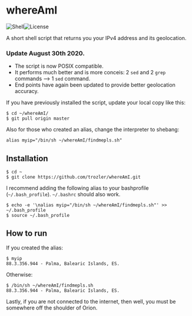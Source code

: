 # whereAmI

![Shell][1]![License][3]

[1]: https://img.shields.io/badge/Shell-Bash-89e051
[3]: https://img.shields.io/badge/license-MIT-orange

A short shell script that returns you your IPv4 address and its geolocation.

### Update August 30th 2020.

- The script is now POSIX compatible.
- It performs much better and is more conceis: 2 `sed` and 2 `grep` commands --> 1 `sed` command.
- End points have again been updated to provide better geolocation accuracy.

If you have previously installed the script, update your local copy like this:

```
$ cd ~/whereAmI/
$ git pull origin master
```

Also for those who created an alias, change the interpreter to shebang:

`alias myip="/bin/sh ~/whereAmI/findmepls.sh"`

## Installation

```
$ cd ~
$ git clone https://github.com/trozler/whereAmI.git
```

I recommend adding the following alias to your bashprofile (`~/.bash_profile`).
`~/.bashrc` should also work.

```
$ echo -e '\nalias myip="/bin/sh ~/whereAmI/findmepls.sh"' >> ~/.bash_profile
$ source ~/.bash_profile
```

## How to run

If you created the alias:

```
$ myip
88.3.356.944 - Palma, Balearic Islands, ES.
```

Otherwise:

```
$ /bin/sh ~/whereAmI/findmepls.sh
88.3.356.944 - Palma, Balearic Islands, ES.
```

Lastly, if you are not connected to the internet, then well, you must be somewhere off the shoulder of Orion.
